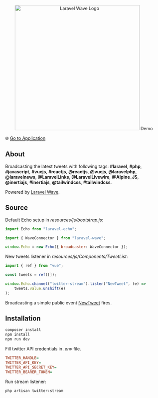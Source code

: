 <p align="center">
    <picture>
        <source media="(prefers-color-scheme: dark)" srcset="https://github.com/qruto/laravel-wave/raw/HEAD/art/logo-dark.svg">
        <source media="(prefers-color-scheme: light)" srcset="https://github.com/qruto/laravel-wave/raw/HEAD/art/logo-light.svg">
        <img alt="Laravel Wave Logo" src="https://github.com/qruto/laravel-wave/raw/HEAD/art/logo-light.svg" width="400">
    </picture>
    Demo
</p>

🌐 [Go to Application](https://wave.qruto.dev)

## About

Broadcasting the latest tweets with following tags: **#laravel**, **#php**, **#javascript**, **#vuejs**, **#reactjs**, **@reactjs**, **@vuejs**, **@laravelphp**, **@laravelnews**, **@LaravelLinks**, **@LaravelLivewire**, **@Alpine_JS**, **@inertiajs**, **#inertiajs**, **@tailwindcss**, **#tailwindcss**.

Powered by [Laravel Wave](https://github.com/qruto/laravel-wave).

## Source

Default Echo setup in _resources/js/bootstrap.js_:

```js
import Echo from "laravel-echo";

import { WaveConnector } from "laravel-wave";

window.Echo = new Echo({ broadcaster: WaveConnector });
```

New tweets listener in _resources/js/Components/TweetList_:

```js
import { ref } from "vue";

const tweets = ref([]);

window.Echo.channel("twitter-stream").listen("NewTweet", (e) =>
    tweets.value.unshift(e)
);
```

Broadcasting a simple public event [NewTweet](https://github.com/qruto/laravel-wave-demo/blob/main/app/Events/NewTweet.php) fires.

## Installation

```bash
composer install
npm install
npm run dev
```

Fill twitter API credentials in _.env_ file.

```ini
TWITTER_HANDLE=
TWITTER_API_KEY=
TWITTER_API_SECRET_KEY=
TWITTER_BEARER_TOKEN=
```

Run stream listener:

```bash
php artisan twitter:stream
```
